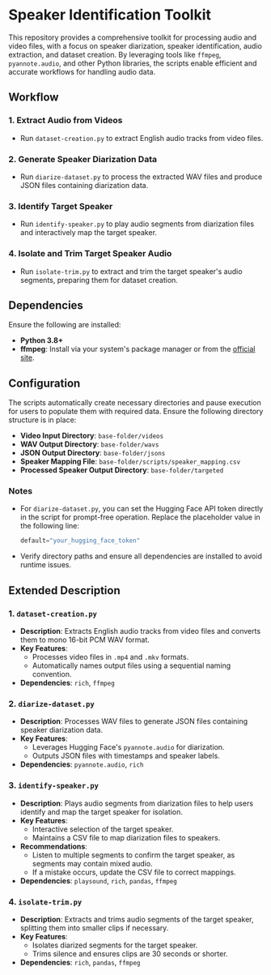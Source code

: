 # Speaker Identification Toolkit

This repository provides a comprehensive toolkit for processing audio and video files, with a focus on speaker diarization, speaker identification, audio extraction, and dataset creation. By leveraging tools like `ffmpeg`, `pyannote.audio`, and other Python libraries, the scripts enable efficient and accurate workflows for handling audio data.

## Workflow

### 1. Extract Audio from Videos
- Run `dataset-creation.py` to extract English audio tracks from video files.

### 2. Generate Speaker Diarization Data
- Run `diarize-dataset.py` to process the extracted WAV files and produce JSON files containing diarization data.

### 3. Identify Target Speaker
- Run `identify-speaker.py` to play audio segments from diarization files and interactively map the target speaker.

### 4. Isolate and Trim Target Speaker Audio
- Run `isolate-trim.py` to extract and trim the target speaker's audio segments, preparing them for dataset creation.

## Dependencies

Ensure the following are installed:

- **Python 3.8+**
- **ffmpeg**: Install via your system's package manager or from the [official site](https://ffmpeg.org/).

## Configuration

The scripts automatically create necessary directories and pause execution for users to populate them with required data. Ensure the following directory structure is in place:

- **Video Input Directory**: `base-folder/videos`
- **WAV Output Directory**: `base-folder/wavs`
- **JSON Output Directory**: `base-folder/jsons`
- **Speaker Mapping File**: `base-folder/scripts/speaker_mapping.csv`
- **Processed Speaker Output Directory**: `base-folder/targeted`

### Notes

- For `diarize-dataset.py`, you can set the Hugging Face API token directly in the script for prompt-free operation. Replace the placeholder value in the following line:
  ```python
  default="your_hugging_face_token"
  ```
- Verify directory paths and ensure all dependencies are installed to avoid runtime issues.

## Extended Description

### 1. `dataset-creation.py`
- **Description**: Extracts English audio tracks from video files and converts them to mono 16-bit PCM WAV format.
- **Key Features**:
  - Processes video files in `.mp4` and `.mkv` formats.
  - Automatically names output files using a sequential naming convention.
- **Dependencies**: `rich`, `ffmpeg`

### 2. `diarize-dataset.py`
- **Description**: Processes WAV files to generate JSON files containing speaker diarization data.
- **Key Features**:
  - Leverages Hugging Face's `pyannote.audio` for diarization.
  - Outputs JSON files with timestamps and speaker labels.
- **Dependencies**: `pyannote.audio`, `rich`

### 3. `identify-speaker.py`
- **Description**: Plays audio segments from diarization files to help users identify and map the target speaker for isolation.
- **Key Features**:
  - Interactive selection of the target speaker.
  - Maintains a CSV file to map diarization files to speakers.
- **Recommendations**:
  - Listen to multiple segments to confirm the target speaker, as segments may contain mixed audio.
  - If a mistake occurs, update the CSV file to correct mappings.
- **Dependencies**: `playsound`, `rich`, `pandas`, `ffmpeg`

### 4. `isolate-trim.py`
- **Description**: Extracts and trims audio segments of the target speaker, splitting them into smaller clips if necessary.
- **Key Features**:
  - Isolates diarized segments for the target speaker.
  - Trims silence and ensures clips are 30 seconds or shorter.
- **Dependencies**: `rich`, `pandas`, `ffmpeg`
